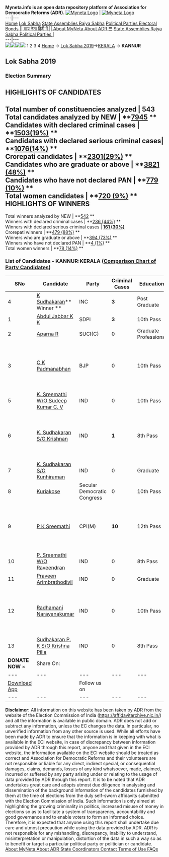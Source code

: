 **Myneta.info is an open data repository platform of Association for Democratic Reforms (ADR).**
[![Myneta Logo](https://www.myneta.info/lib/img/myneta-logo.png)](https://www.myneta.info/) | [![Myneta Logo](https://www.myneta.info/lib/img/adr-logo.png)](https://adrindia.org)  
---|---  
[Home](https://www.myneta.info/) [Lok Sabha](https://www.myneta.info/#ls "Lok Sabha") [ State Assemblies ](https://www.myneta.info/#sa "State Assemblies") [Rajya Sabha](https://www.myneta.info/#rs "Rajya Sabha") [Political Parties ](https://www.myneta.info/party "Political Parties") [ Electoral Bonds ](https://www.myneta.info/electoral_bonds "Electoral Bonds") [ || माय नेता हिंदी में || ](https://translate.google.co.in/translate?prev=hp&hl=en&js=y&u=www.myneta.info&sl=en&tl=hi&history_state0=) [ About MyNeta ](https://adrindia.org/content/about-myneta) [ About ADR ](https://adrindia.org/about-adr/who-we-are) [☰](javascript:void\(0\))
[ State Assemblies ](https://www.myneta.info/#sa "State Assemblies") [ Rajya Sabha ](https://www.myneta.info/#rs "Rajya Sabha") [ Political Parties ](https://www.myneta.info/party "Political Parties")
|   
---|---  
![](https://www.myneta.info/lib/img/banner/banner-1.png)![](https://www.myneta.info/lib/img/banner/banner-2.png)![](https://www.myneta.info/lib/img/banner/banner-3.png)![](https://www.myneta.info/lib/img/banner/banner-4.png)
1  2  3  4 
[Home](https://www.myneta.info/) → [Lok Sabha 2019](https://www.myneta.info/LokSabha2019/)→[KERALA](https://www.myneta.info/LokSabha2019/index.php?action=show_constituencies&state_id=44) → **KANNUR**
### 
## Lok Sabha 2019
###  Election Summary 
HIGHLIGHTS OF CANDIDATES  
---  
Total number of constituencies analyzed |  543   
Total candidates analyzed by NEW | **[7945](https://www.myneta.info/LokSabha2019/index.php?action=summary&subAction=candidates_analyzed&sort=candidate#summary) **  
Candidates with declared criminal cases | **[1503(19%)](https://www.myneta.info/LokSabha2019/index.php?action=summary&subAction=crime&sort=candidate#summary) **  
Candidates with declared serious criminal cases| **[1076(14%)](https://www.myneta.info/LokSabha2019/index.php?action=summary&subAction=serious_crime&sort=candidate#summary) **  
Crorepati candidates | **[2301(29%)](https://www.myneta.info/LokSabha2019/index.php?action=summary&subAction=crorepati&sort=candidate#summary) **  
Candidates who are graduate or above | **[3821 (48%)](https://www.myneta.info/LokSabha2019/index.php?action=summary&subAction=education&sort=candidate#summary) **  
Candidates who have not declared PAN | **[779 (10%)](https://www.myneta.info/LokSabha2019/index.php?action=summary&subAction=without_pan&sort=candidate#summary) **  
Total women candidates | **[720 (9%)](https://www.myneta.info/LokSabha2019/index.php?action=summary&subAction=women_candidate&sort=candidate#summary) **  
HIGHLIGHTS OF WINNERS  
---  
Total winners analyzed by NEW | **[542](https://www.myneta.info/LokSabha2019/index.php?action=summary&subAction=winner_analyzed&sort=candidate#summary) **  
Winners with declared criminal cases | **[236 (44%)](https://www.myneta.info/LokSabha2019/index.php?action=summary&subAction=winner_crime&sort=candidate#summary) **  
Winners with declared serious criminal cases | **[161 (30%)](https://www.myneta.info/LokSabha2019/index.php?action=summary&subAction=winner_serious_crime&sort=candidate#summary)**  
Crorepati winners | **[479 (88%)](https://www.myneta.info/LokSabha2019/index.php?action=summary&subAction=winner_crorepati&sort=candidate#summary) **  
Winners who are graduate or above | **[394 (73%)](https://www.myneta.info/LokSabha2019/index.php?action=summary&subAction=winner_education&sort=candidate#summary) **  
Winners who have not declared PAN | **[4 (1%)](https://www.myneta.info/LokSabha2019/index.php?action=summary&subAction=winner_without_pan&sort=candidate#summary) **  
Total women winners | **[78 (14%)](https://www.myneta.info/LokSabha2019/index.php?action=summary&subAction=winner_women&sort=candidate#summary) **  
### List of Candidates - KANNUR:KERALA ([Comparison Chart of Party Candidates](https://www.myneta.info/LokSabha2019/comparisonchart.php?constituency_id=632))
SNo | Candidate| Party| Criminal Cases| Education| Age| Total Assets| Liabilities  
---|---|---|---|---|---|---|---  
4  | [K Sudhakaran](https://www.myneta.info/LokSabha2019/candidate.php?candidate_id=9167)** Winner ** | INC | **3** | Post Graduate| 70 | Rs 2,96,99,206 ~ 2 Crore+ | Rs 74,68,633 ~ 74 Lacs+  
1  | [Abdul Jabbar K K](https://www.myneta.info/LokSabha2019/candidate.php?candidate_id=9165) | SDPI | **3** | 10th Pass| 45 | Rs 34,10,000 ~ 34 Lacs+ | Rs 0 ~   
2  | [Aparna R](https://www.myneta.info/LokSabha2019/candidate.php?candidate_id=9163) | SUCI(C) | 0 | Graduate Professional| 27 | Rs 7,77,958 ~ 7 Lacs+ | Rs 0 ~   
3  | [C K Padmanabhan](https://www.myneta.info/LokSabha2019/candidate.php?candidate_id=9166) | BJP | 0 | 10th Pass| 70 | ![](https://myneta.info/image_v2.php?myneta_folder=LokSabha2019&candidate_id=9166&col=ta) | ![](https://myneta.info/image_v2.php?myneta_folder=LokSabha2019&candidate_id=9166&col=lia)  
5  | [K. Sreemathi W/O Sudeep Kumar C. V](https://www.myneta.info/LokSabha2019/candidate.php?candidate_id=9173) | IND | 0 | 10th Pass| 35 | Rs 8,78,967 ~ 8 Lacs+ | Rs 2,25,709 ~ 2 Lacs+  
6  | [K. Sudhakaran S/O Krishnan ](https://www.myneta.info/LokSabha2019/candidate.php?candidate_id=9174) | IND | **1** | 8th Pass| 46 | ![](https://myneta.info/image_v2.php?myneta_folder=LokSabha2019&candidate_id=9174&col=ta) | ![](https://myneta.info/image_v2.php?myneta_folder=LokSabha2019&candidate_id=9174&col=lia)  
7  | [K. Sudhakaran S/O Kunhiraman](https://www.myneta.info/LokSabha2019/candidate.php?candidate_id=10357) | IND | 0 | Graduate| 65 | Rs 26,73,964 ~ 26 Lacs+ | Rs 0 ~   
8  | [Kuriakose](https://www.myneta.info/LokSabha2019/candidate.php?candidate_id=9170) | Secular Democratic Congress | 0 | 10th Pass| 44 | Rs 68,37,320 ~ 68 Lacs+ | Rs 10,00,000 ~ 10 Lacs+  
9  | [P K Sreemathi](https://www.myneta.info/LokSabha2019/candidate.php?candidate_id=9164) | CPI(M) | **10** | 12th Pass| 69 | ![](https://myneta.info/image_v2.php?myneta_folder=LokSabha2019&candidate_id=9164&col=ta) | ![](https://myneta.info/image_v2.php?myneta_folder=LokSabha2019&candidate_id=9164&col=lia)  
10  | [P. Sreemathi W/O Raveendran](https://www.myneta.info/LokSabha2019/candidate.php?candidate_id=9168) | IND | 0 | 8th Pass| 56 | Rs 26,35,987 ~ 26 Lacs+ | Rs 9,00,000 ~ 9 Lacs+  
11  | [Praveen Arimbrathodiyil](https://www.myneta.info/LokSabha2019/candidate.php?candidate_id=9169) | IND | 0 | Graduate| 35 | Rs 39,83,015 ~ 39 Lacs+ | Rs 37,918 ~ 37 Thou+  
12  | [Radhamani Narayanakumar](https://www.myneta.info/LokSabha2019/candidate.php?candidate_id=9172) | IND | 0 | 10th Pass| 47 | ![](https://myneta.info/image_v2.php?myneta_folder=LokSabha2019&candidate_id=9172&col=ta) | ![](https://myneta.info/image_v2.php?myneta_folder=LokSabha2019&candidate_id=9172&col=lia)  
13  | [Sudhakaran P. K S/O Krishna Pilla](https://www.myneta.info/LokSabha2019/candidate.php?candidate_id=10358) | IND | 0 | 8th Pass| 59 | Rs 45,10,000 ~ 45 Lacs+ | Rs 3,00,000 ~ 3 Lacs+  
|  **DONATE NOW** × |  Share On:  | [](https://api.whatsapp.com/send?text=https%3A%2F%2Fmyneta.info%2Fpunjab2022%2Findex.php%3Faction%3Dshow_constituencies%26state_id%3D19) | [](https://www.facebook.com/sharer/sharer.php?u=https%3A%2F%2Fmyneta.info%2Fpunjab2022%2Findex.php%3Faction%3Dshow_constituencies%26state_id%3D19) | [](https://twitter.com/share?url=https%3A%2F%2Fmyneta.info%2Fpunjab2022%2Findex.php%3Faction%3Dshow_constituencies%26state_id%3D19)  
---|---|---|---|---  
| [ Download App ](https://play.google.com/store/apps/details?id=com.webrosoft.myneta1&pcampaignid=pcampaignidMKT-Other-global-all-co-prtnr-py-PartBadge-Mar2515-1) | [](https://play.google.com/store/apps/details?id=com.webrosoft.myneta1&pcampaignid=pcampaignidMKT-Other-global-all-co-prtnr-py-PartBadge-Mar2515-1) |  Follow us on  | [](https://www.facebook.com/adrindia.org/) | [](https://twitter.com/adrspeaks) | [](https://groups.google.com/g/national-election-watch?hl=en&pli=1) | [](https://www.instagram.com/adrspeaks/) | [](https://www.youtube.com/user/adrspeaks) | [](https://sharechat.com/profile/adrspeaks)  
---|---|---|---|---|---|---|---|---  
**Disclaimer:** All information on this website has been taken by ADR from the website of the Election Commission of India (https://affidavitarchive.nic.in/) and all the information is available in public domain. ADR does not add or subtract any information, unless the EC changes the data. In particular, no unverified information from any other source is used. While all efforts have been made by ADR to ensure that the information is in keeping with what is available in the ECI website, in case of discrepancy between information provided by ADR through this report, anyone and that given in the ECI website, the information available on the ECI website should be treated as correct and Association for Democratic Reforms and their volunteers are not responsible or liable for any direct, indirect special, or consequential damages, claims, demands, losses of any kind whatsoever, made, claimed, incurred or suffered by any party arising under or relating to the usage of data provided by ADR through this report. It is to be noted that ADR undertakes great care and adopts utmost due diligence in analysing and dissemination of the background information of the candidates furnished by them at the time of elections from the duly self-sworn affidavits submitted with the Election Commission of India. Such information is only aimed at highlighting the growing criminality in politics, increased misuse of money in elections so as to facilitate a system of transparency, accountability and good governance and to enable voters to form an informed choice. Therefore, it is expected that anyone using this report shall undertake due care and utmost precaution while using the data provided by ADR. ADR is not responsible for any mishandling, discrepancy, inability to understand, misinterpretation or manipulation, distortion of the data in such a way so as to benefit or target a particular political party or politician or candidate. 
[ About MyNeta ](https://adrindia.org/content/about-myneta) [ About ADR ](https://adrindia.org/about-adr/who-we-are) [ State Coordinators ](https://adrindia.org/about-adr/state-coordinators) [ Contact ](https://adrindia.org/contact-us) [ Terms of Use ](https://adrindia.org/content/adr-terms-use) [ FAQs ](https://adrindia.org/content/faqs)
